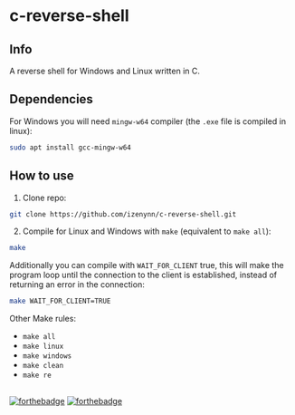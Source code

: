 # c-reverse-shell

## Info

A reverse shell for Windows and Linux written in C.

## Dependencies

For Windows you will need `mingw-w64` compiler (the `.exe` file is compiled in linux):
```sh
sudo apt install gcc-mingw-w64
```

## How to use

1. Clone repo:
```sh
git clone https://github.com/izenynn/c-reverse-shell.git
```

2. Compile for Linux and Windows with `make` (equivalent to `make all`):
```sh
make
```

Additionally you can compile with `WAIT_FOR_CLIENT` true, this will make the program loop until the connection to the client is established, instead of returning an error in the connection:
```sh
make WAIT_FOR_CLIENT=TRUE
```

Other Make rules:
- `make all`
- `make linux`
- `make windows`
- `make clean`
- `make re`

##
[![forthebadge](https://forthebadge.com/images/badges/made-with-c.svg)](https://forthebadge.com)
[![forthebadge](https://forthebadge.com/images/badges/thats-how-they-get-you.svg)](https://forthebadge.com)
